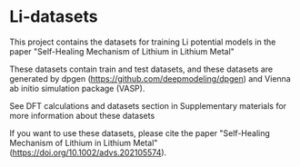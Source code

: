 # Li-datasets

This project contains the datasets for training Li potential models 
in the paper "Self-Healing Mechanism of Lithium in Lithium Metal"

These datasets contain train and test datasets, and these datasets are generated by dpgen (https://github.com/deepmodeling/dpgen) and Vienna ab initio simulation package (VASP).

See DFT calculations and datasets section in Supplementary materials for more information about these datasets

If you want to use these datasets, please cite the paper "Self-Healing Mechanism of Lithium in Lithium Metal" (https://doi.org/10.1002/advs.202105574).
